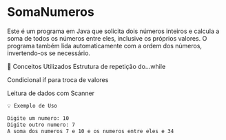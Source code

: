 # SomaNumeros

Este é um programa em Java que solicita dois números inteiros e calcula a soma de todos os números entre eles, inclusive os próprios valores. O programa também lida automaticamente com a ordem dos números, invertendo-os se necessário.

🧠 Conceitos Utilizados
Estrutura de repetição do...while

Condicional if para troca de valores

Leitura de dados com Scanner

``` bash
💡 Exemplo de Uso

Digite um numero: 10
Digite outro numero: 7
A soma dos numeros 7 e 10 e os numeros entre eles e 34
